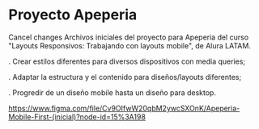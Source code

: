 # Proyecto Apeperia
Cancel changes
Archivos iniciales del proyecto para Apeperia del curso "Layouts Responsivos: Trabajando con layouts mobile", de Alura LATAM.


. Crear estilos diferentes para diversos dispositivos con media queries;

. Adaptar la estructura y el contenido para diseños/layouts diferentes;

. Progredir de un diseño mobile hasta un diseño para desktop.


https://www.figma.com/file/Cv9OIfwW20qbM2ywcSXOnK/Apeperia-Mobile-First-(inicial)?node-id=15%3A198
